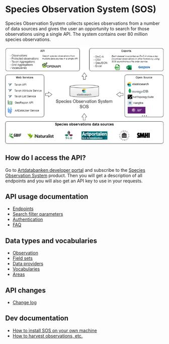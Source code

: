 ﻿# Species Observation System (SOS)
Species Observation System collects species observations from a number of data sources and gives the user an opportunity to search for those observations using a single API. The system contains over 80 million species observations.

![SOS overview](Docs/Images/sos-overview.png "Species Observation System overview")

## How do I access the API?
Go to [Artdatabanken developer portal](https://api-portal.artdatabanken.se/) and subscribe to the [Species Observation System](https://api-portal.artdatabanken.se/products/sos) product. Then you will get a description of all endpoints and you will also get an API key to use in your requests.

## API usage documentation
- [Endpoints](Docs/Endpoints.md)
- [Search filter parameters](Docs/SearchFilter.md)
- [Authentication](Docs/Authentication.md)
- [FAQ](Docs/FAQ.md)

## Data types and vocabularies
- [Observation](Docs/Observation.md)
- [Field sets](Docs/FieldSets.md)
- [Data providers](Docs/DataProviders.md)
- [Vocabularies](Docs/Vocabularies.md)
- [Areas](Docs/Areas.md)

## API changes
- [Change log](CHANGELOG.md)

## Dev documentation
- [How to install SOS on your own machine](Docs/Install.md)
- [How to harvest observations, etc.](Docs/Harvest.md)

